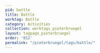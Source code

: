 ```yaml
---
pid: battle
title: Battle
worktag: Battle
category: Activities
collection: worktags_pieterbruegel
layout: tagpage_pieterbruegel
order: '012'
permalink: "/pieterbruegel/tags/battle/"
---
```

